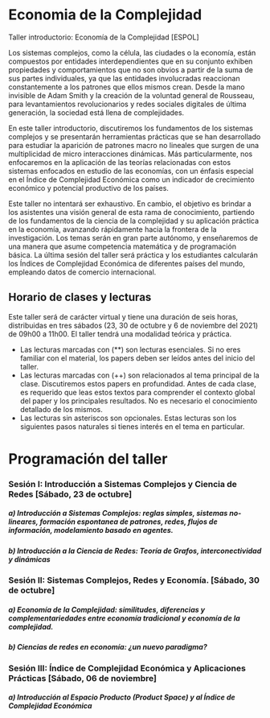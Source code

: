 # Economia de la Complejidad
Taller introductorio: Economía de la Complejidad [ESPOL]

Los sistemas complejos, como la célula, las ciudades o la economía, están compuestos por entidades interdependientes que en su conjunto exhiben propiedades y comportamientos que no son obvios a partir de la suma de sus partes individuales, ya que las entidades involucradas reaccionan constantemente a los patrones que ellos mismos crean. Desde la mano invisible de Adam Smith y la creación de la voluntad general de Rousseau, para levantamientos revolucionarios y redes sociales digitales de última generación, la sociedad está llena de complejidades. 

En este taller introductorio, discutiremos los fundamentos de los sistemas complejos y se presentarán herramientas prácticas que se han desarrollado para estudiar la aparición de patrones macro no lineales que surgen de una multiplicidad de micro interacciones dinámicas. Más particularmente, nos enfocaremos en la aplicación de las teorías relacionadas con estos sistemas enfocados en estudio de las economías, con un énfasis especial en el Índice de Complejidad Económica como un indicador de crecimiento económico y potencial productivo de los países. 

Este taller no intentará ser exhaustivo. En cambio, el objetivo es brindar a los asistentes una visión general de esta rama de conocimiento, partiendo de los fundamentos de la ciencia de la complejidad y su aplicación práctica en la economía, avanzando rápidamente hacia la frontera de la investigación. Los temas serán en gran parte autónomo, y enseñaremos de una manera que asume competencia matemática y de programación básica. La última sesión del taller será práctica y los estudiantes calcularán los Índices de Complejidad Económica de diferentes países del mundo, empleando datos de comercio internacional.



## Horario de clases y lecturas


Este taller será de carácter virtual y tiene una duración de seis horas, distribuidas en tres sábados (23, 30 de octubre y 6 de noviembre del 2021) de 09h00 a 11h00. El taller tendrá una modalidad teórica y práctica.

- Las lecturas marcadas con (**) son lecturas esenciales. Si no eres familiar con el material, los papers deben ser leídos antes del inicio del taller. 
- Las lecturas marcadas con (++) son relacionados al tema principal de la clase. Discutiremos estos papers en profundidad. Antes de cada clase, es requerido que leas estos textos para comprender el contexto global del paper y los principales resultados. No es necesario el conocimiento detallado de los mismos. 
- Las lecturas sin asteriscos son opcionales. Estas lecturas son los siguientes pasos naturales si tienes interés en el tema en particular. 

# Programación del taller

### Sesión I: Introducción a Sistemas Complejos y Ciencia de Redes [Sábado, 23 de octubre]

##### a) Introducción a Sistemas Complejos: reglas simples, sistemas no-lineares, formación espontanea de patrones, redes, flujos de información, modelamiento basado en agentes. 

##### b) Introducción a la Ciencia de Redes: Teoría de Grafos, interconectividad y dinámicas



### Sesión II: Sistemas Complejos, Redes y Economía. [Sábado, 30 de octubre]

##### a) Economía de la Complejidad: similitudes, diferencias y complementariedades entre economía tradicional y economía de la complejidad. 

##### b) Ciencias de redes en economía: ¿un nuevo paradigma?



### Sesión III: Índice de Complejidad Económica y Aplicaciones Prácticas [Sábado, 06 de noviembre]
 
##### a) Introducción al Espacio Producto (Product Space) y al Índice de Complejidad Económica


